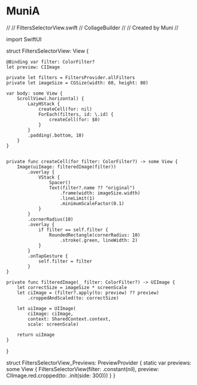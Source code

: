 # MuniA
//
//  FiltersSelectorView.swift
//  CollageBuilder
//
//  Created by Muni
//

import SwiftUI

struct FiltersSelectorView: View {

    
    @Binding var filter: ColorFilter?
    let preview: CIImage
    
    private let filters = FiltersProvider.allFilters
    private let imageSize = CGSize(width: 60, height: 80)
    
    var body: some View {
        ScrollView(.horizontal) {
            LazyHStack {
                createCell(for: nil)
                ForEach(filters, id: \.id) {
                    createCell(for: $0)
                }
            }
            .padding(.bottom, 10)
        }
    }
    
    
    private func createCell(for filter: ColorFilter?) -> some View {
        Image(uiImage: filteredImage(filter))
            .overlay {
                VStack {
                    Spacer()
                    Text(filter?.name ?? "original")
                        .frame(width: imageSize.width)
                        .lineLimit(1)
                        .minimumScaleFactor(0.1)
                }
            }
            .cornerRadius(10)
            .overlay {
                if filter == self.filter {
                    RoundedRectangle(cornerRadius: 10)
                        .stroke(.green, lineWidth: 2)
                }
            }
            .onTapGesture {
                self.filter = filter
            }
    }
    
    private func filteredImage(_ filter: ColorFilter?) -> UIImage {
        let correctSize = imageSize * screenScale
        let ciImage = (filter?.apply(to: preview) ?? preview)
            .croppedAndScaled(to: correctSize)
        
        let uiImage = UIImage(
            ciImage: ciImage,
            context: SharedContext.context,
            scale: screenScale)
        
        return uiImage
    }
}

struct FiltersSelectorView_Previews: PreviewProvider {
    static var previews: some View {
        FiltersSelectorView(filter: .constant(nil),
                            preview: CIImage.red.cropped(to: .init(side: 300)))
    }
}
